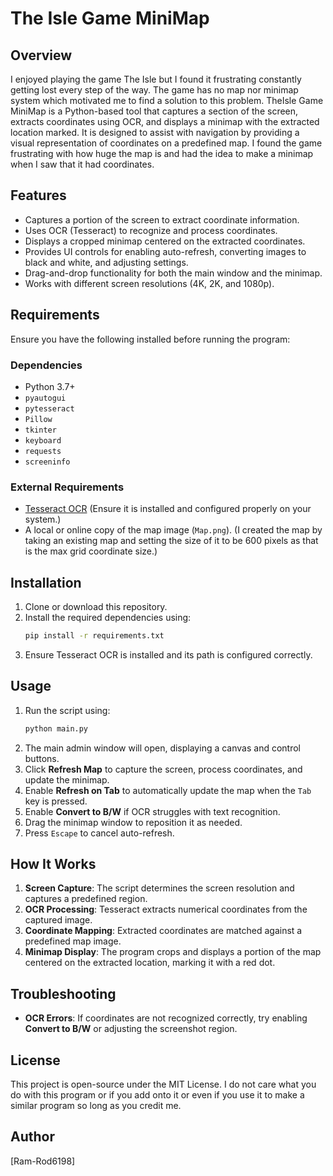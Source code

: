 # The Isle Game MiniMap

## Overview
I enjoyed playing the game The Isle but I found it frustrating constantly getting lost every step of the way. The game has no map nor minimap system which motivated me to find a solution to this problem.
TheIsle Game MiniMap is a Python-based tool that captures a section of the screen, extracts coordinates using OCR, and displays a minimap with the extracted location marked. It is designed to assist with navigation by providing a visual representation of coordinates on a predefined map. I found the game frustrating with how huge the map is and had the idea to make a minimap when I saw that it had coordinates.

## Features
- Captures a portion of the screen to extract coordinate information.
- Uses OCR (Tesseract) to recognize and process coordinates.
- Displays a cropped minimap centered on the extracted coordinates.
- Provides UI controls for enabling auto-refresh, converting images to black and white, and adjusting settings.
- Drag-and-drop functionality for both the main window and the minimap.
- Works with different screen resolutions (4K, 2K, and 1080p).

## Requirements
Ensure you have the following installed before running the program:

### Dependencies
- Python 3.7+
- `pyautogui`
- `pytesseract`
- `Pillow`
- `tkinter`
- `keyboard`
- `requests`
- `screeninfo`

### External Requirements
- [Tesseract OCR](https://github.com/tesseract-ocr/tesseract) (Ensure it is installed and configured properly on your system.)
- A local or online copy of the map image (`Map.png`). (I created the map by taking an existing map and setting the size of it to be 600 pixels as that is the max grid coordinate size.)

## Installation
1. Clone or download this repository.
2. Install the required dependencies using:
   ```sh
   pip install -r requirements.txt
   ```
3. Ensure Tesseract OCR is installed and its path is configured correctly.

## Usage
1. Run the script using:
   ```sh
   python main.py
   ```
2. The main admin window will open, displaying a canvas and control buttons.
3. Click **Refresh Map** to capture the screen, process coordinates, and update the minimap.
4. Enable **Refresh on Tab** to automatically update the map when the `Tab` key is pressed.
5. Enable **Convert to B/W** if OCR struggles with text recognition.
6. Drag the minimap window to reposition it as needed.
7. Press `Escape` to cancel auto-refresh.

## How It Works
1. **Screen Capture**: The script determines the screen resolution and captures a predefined region.
2. **OCR Processing**: Tesseract extracts numerical coordinates from the captured image.
3. **Coordinate Mapping**: Extracted coordinates are matched against a predefined map image.
4. **Minimap Display**: The program crops and displays a portion of the map centered on the extracted location, marking it with a red dot.

## Troubleshooting
- **OCR Errors**: If coordinates are not recognized correctly, try enabling **Convert to B/W** or adjusting the screenshot region.

## License
This project is open-source under the MIT License. 
I do not care what you do with this program or if you add onto it or even if you use it to make a similar program so long as you credit me.

## Author
[Ram-Rod6198]
